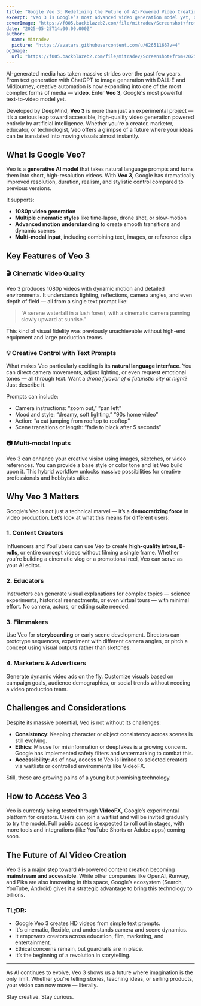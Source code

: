 ```yaml
---
title: "Google Veo 3: Redefining the Future of AI-Powered Video Creation"
excerpt: "Veo 3 is Google’s most advanced video generation model yet, offering cinematic quality, high-resolution output, and incredible control through natural language prompts. Explore how Veo 3 is transforming the future of content creation."
coverImage: "https://f005.backblazeb2.com/file/mitradev/Screenshot+from+2025-05-25+11-58-00.png"
date: "2025-05-25T14:00:00.000Z"
author:
  name: Mitradev
  picture: "https://avatars.githubusercontent.com/u/62651166?v=4"
ogImage:
  url: "https://f005.backblazeb2.com/file/mitradev/Screenshot+from+2025-05-25+11-58-00.png"
---
```


AI-generated media has taken massive strides over the past few years. From text generation with ChatGPT to image generation with DALL·E and Midjourney, creative automation is now expanding into one of the most complex forms of media — **video**. Enter **Veo 3**, Google's most powerful text-to-video model yet.

Developed by DeepMind, **Veo 3** is more than just an experimental project — it’s a serious leap toward accessible, high-quality video generation powered entirely by artificial intelligence. Whether you're a creator, marketer, educator, or technologist, Veo offers a glimpse of a future where your ideas can be translated into moving visuals almost instantly.

## What Is Google Veo?

Veo is a **generative AI model** that takes natural language prompts and turns them into short, high-resolution videos. With **Veo 3**, Google has dramatically improved resolution, duration, realism, and stylistic control compared to previous versions.

It supports:
- **1080p video generation**
- **Multiple cinematic styles** like time-lapse, drone shot, or slow-motion
- **Advanced motion understanding** to create smooth transitions and dynamic scenes
- **Multi-modal input**, including combining text, images, or reference clips

## Key Features of Veo 3

### 🎬 Cinematic Video Quality

Veo 3 produces 1080p videos with dynamic motion and detailed environments. It understands lighting, reflections, camera angles, and even depth of field — all from a single text prompt like:

> “A serene waterfall in a lush forest, with a cinematic camera panning slowly upward at sunrise.”

This kind of visual fidelity was previously unachievable without high-end equipment and large production teams.

### 💡 Creative Control with Text Prompts

What makes Veo particularly exciting is its **natural language interface**. You can direct camera movements, adjust lighting, or even request emotional tones — all through text. Want a *drone flyover of a futuristic city at night*? Just describe it.

Prompts can include:
- Camera instructions: “zoom out,” “pan left”
- Mood and style: “dreamy, soft lighting,” “90s home video”
- Action: “a cat jumping from rooftop to rooftop”
- Scene transitions or length: “fade to black after 5 seconds”

### 📷 Multi-modal Inputs

Veo 3 can enhance your creative vision using images, sketches, or video references. You can provide a base style or color tone and let Veo build upon it. This hybrid workflow unlocks massive possibilities for creative professionals and hobbyists alike.

## Why Veo 3 Matters

Google’s Veo is not just a technical marvel — it’s a **democratizing force** in video production. Let’s look at what this means for different users:

### 1. Content Creators

Influencers and YouTubers can use Veo to create **high-quality intros, B-rolls**, or entire concept videos without filming a single frame. Whether you're building a cinematic vlog or a promotional reel, Veo can serve as your AI editor.

### 2. Educators

Instructors can generate visual explanations for complex topics — science experiments, historical reenactments, or even virtual tours — with minimal effort. No camera, actors, or editing suite needed.

### 3. Filmmakers

Use Veo for **storyboarding** or early scene development. Directors can prototype sequences, experiment with different camera angles, or pitch a concept using visual outputs rather than sketches.

### 4. Marketers & Advertisers

Generate dynamic video ads on the fly. Customize visuals based on campaign goals, audience demographics, or social trends without needing a video production team.

## Challenges and Considerations

Despite its massive potential, Veo is not without its challenges:

- **Consistency**: Keeping character or object consistency across scenes is still evolving.
- **Ethics**: Misuse for misinformation or deepfakes is a growing concern. Google has implemented safety filters and watermarking to combat this.
- **Accessibility**: As of now, access to Veo is limited to selected creators via waitlists or controlled environments like VideoFX.

Still, these are growing pains of a young but promising technology.

## How to Access Veo 3

Veo is currently being tested through **VideoFX**, Google’s experimental platform for creators. Users can join a waitlist and will be invited gradually to try the model. Full public access is expected to roll out in stages, with more tools and integrations (like YouTube Shorts or Adobe apps) coming soon.

## The Future of AI Video Creation

Veo 3 is a major step toward AI-powered content creation becoming **mainstream and accessible**. While other companies like OpenAI, Runway, and Pika are also innovating in this space, Google’s ecosystem (Search, YouTube, Android) gives it a strategic advantage to bring this technology to billions.

### TL;DR:

- Google Veo 3 creates HD videos from simple text prompts.
- It's cinematic, flexible, and understands camera and scene dynamics.
- It empowers creators across education, film, marketing, and entertainment.
- Ethical concerns remain, but guardrails are in place.
- It’s the beginning of a revolution in storytelling.

---

As AI continues to evolve, Veo 3 shows us a future where imagination is the only limit. Whether you're telling stories, teaching ideas, or selling products, your vision can now move — literally.

Stay creative. Stay curious.

